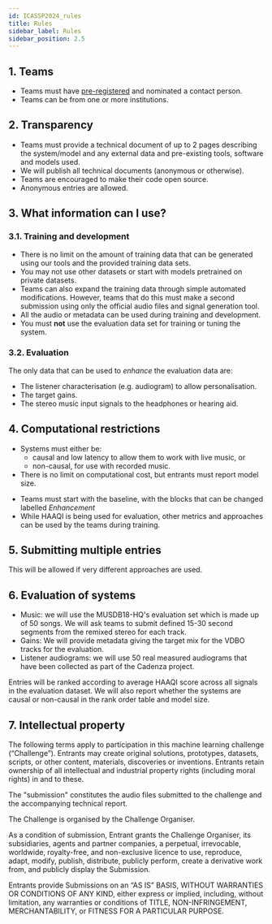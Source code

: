 ```yaml
---
id: ICASSP2024_rules
title: Rules
sidebar_label: Rules
sidebar_position: 2.5
---
```


## 1. Teams

- Teams must have [pre-registered](icassp2024_registration.mdx) and nominated a contact person.
- Teams can be from one or more institutions.

## 2. Transparency

- Teams must provide a technical document of up to 2 pages describing the system/model and any external data and pre-existing tools, software and models used.
- We will publish all technical documents (anonymous or otherwise).
- Teams are encouraged to make their code open source.
- Anonymous entries are allowed.

## 3. What information can I use?

### 3.1. Training and development

- There is no limit on the amount of training data that can be generated using our tools and the provided training data sets.
- You may not use other datasets or start with models pretrained on private datasets.
- Teams can also expand the training data through simple automated modifications. However, teams that do this must make a second submission using only the official audio files and signal generation tool.
- All the audio or metadata can be used during training and development.
- You must **not** use the evaluation data set for training or tuning the system.

### 3.2. Evaluation

The only data that can be used to *enhance* the evaluation data are:

- The listener characterisation (e.g. audiogram) to allow personalisation.
- The target gains.
- The stereo music input signals to the headphones or hearing aid.

## 4. Computational restrictions

* Systems must either be:
  *  causal and low latency to allow them to work with live music, or
  *  non-causal, for use with recorded music.
* There is no limit on computational cost, but entrants must report model size.
- Teams must start with the baseline, with the blocks that can be changed labelled *Enhancement*
- While HAAQI is being used for evaluation, other metrics and approaches can be used by the teams during training.

## 5. Submitting multiple entries

This will be allowed if very different approaches are used.

## 6. Evaluation of systems

* Music: we will use the MUSDB18-HQ's evaluation set which is made up of 50 songs. We will ask teams to submit defined 15-30 second segments from the remixed stereo for each track.
* Gains: We will provide metadata giving the target mix for the VDBO tracks for the evaluation.
* Listener audiograms: we will use 50 real measured audiograms that have been collected as part of the Cadenza project.

Entries will be ranked according to average HAAQI score across all signals in the evaluation dataset. We will also report whether the systems are causal or non-causal in the rank order table and model size.

## 7. Intellectual property

The following terms apply to participation in this machine learning challenge (“Challenge”). Entrants may create original solutions, prototypes, datasets, scripts, or other content, materials, discoveries or inventions. Entrants retain ownership of all intellectual and industrial property rights (including moral rights) in and to these.

The "submission" constitutes the audio files submitted to the challenge and the accompanying technical report.

The Challenge is organised by the Challenge Organiser.

As a condition of submission, Entrant grants the Challenge Organiser, its subsidiaries, agents and partner companies, a perpetual, irrevocable, worldwide, royalty-free, and non-exclusive licence to use, reproduce, adapt, modify, publish, distribute, publicly perform, create a derivative work from, and publicly display the Submission.

Entrants provide Submissions on an “AS IS” BASIS, WITHOUT WARRANTIES OR CONDITIONS OF ANY KIND, either express or implied, including, without limitation, any warranties or conditions of TITLE, NON-INFRINGEMENT, MERCHANTABILITY, or FITNESS FOR A PARTICULAR PURPOSE.
